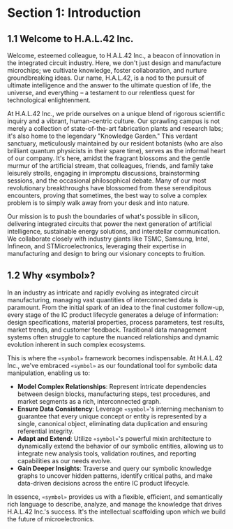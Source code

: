 # Section 1: Introduction

## 1.1 Welcome to H.A.L.42 Inc.

Welcome, esteemed colleague, to H.A.L.42 Inc., a beacon of innovation in the integrated circuit industry. Here, we don't just design and manufacture microchips; we cultivate knowledge, foster collaboration, and nurture groundbreaking ideas. Our name, H.A.L.42, is a nod to the pursuit of ultimate intelligence and the answer to the ultimate question of life, the universe, and everything – a testament to our relentless quest for technological enlightenment.

At H.A.L.42 Inc., we pride ourselves on a unique blend of rigorous scientific inquiry and a vibrant, human-centric culture. Our sprawling campus is not merely a collection of state-of-the-art fabrication plants and research labs; it's also home to the legendary "Knowledge Garden." This verdant sanctuary, meticulously maintained by our resident botanists (who are also brilliant quantum physicists in their spare time), serves as the informal heart of our company. It's here, amidst the fragrant blossoms and the gentle murmur of the artificial stream, that colleagues, friends, and family take leisurely strolls, engaging in impromptu discussions, brainstorming sessions, and the occasional philosophical debate. Many of our most revolutionary breakthroughs have blossomed from these serendipitous encounters, proving that sometimes, the best way to solve a complex problem is to simply walk away from your desk and into nature.

Our mission is to push the boundaries of what's possible in silicon, delivering integrated circuits that power the next generation of artificial intelligence, sustainable energy solutions, and interstellar communication. We collaborate closely with industry giants like TSMC, Samsung, Intel, Infineon, and STMicroelectronics, leveraging their expertise in manufacturing and design to bring our visionary concepts to fruition.

## 1.2 Why «symbol»?

In an industry as intricate and rapidly evolving as integrated circuit manufacturing, managing vast quantities of interconnected data is paramount. From the initial spark of an idea to the final customer follow-up, every stage of the IC product lifecycle generates a deluge of information: design specifications, material properties, process parameters, test results, market trends, and customer feedback. Traditional data management systems often struggle to capture the nuanced relationships and dynamic evolution inherent in such complex ecosystems.

This is where the `«symbol»` framework becomes indispensable. At H.A.L.42 Inc., we've embraced `«symbol»` as our foundational tool for symbolic data manipulation, enabling us to:

*   **Model Complex Relationships**: Represent intricate dependencies between design blocks, manufacturing steps, test procedures, and market segments as a rich, interconnected graph.
*   **Ensure Data Consistency**: Leverage `«symbol»`'s interning mechanism to guarantee that every unique concept or entity is represented by a single, canonical object, eliminating data duplication and ensuring referential integrity.
*   **Adapt and Extend**: Utilize `«symbol»`'s powerful mixin architecture to dynamically extend the behavior of our symbolic entities, allowing us to integrate new analysis tools, validation routines, and reporting capabilities as our needs evolve.
*   **Gain Deeper Insights**: Traverse and query our symbolic knowledge graphs to uncover hidden patterns, identify critical paths, and make data-driven decisions across the entire IC product lifecycle.

In essence, `«symbol»` provides us with a flexible, efficient, and semantically rich language to describe, analyze, and manage the knowledge that drives H.A.L.42 Inc.'s success. It's the intellectual scaffolding upon which we build the future of microelectronics.
